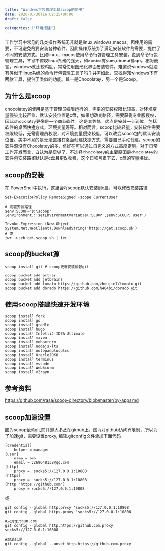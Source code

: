 ```yaml
---
title: "Windows下包管理工具scoop的使用"
date: 2020-01-30T16:02:25+08:00
draft: false

categories: ["环境搭建"]  
---
```

工作学习中常见的几类操作系统无非就是linux,windows,macos。因使用的需要，不可避免的要安装各种软件。因此操作系统为了满足安装软件的需要，提供了不同的安装方式。比如linux，macos使用命令行包管理工具安装。说到命令行包管理工具，不得不惊叹linux系统的强大，如centos有yum,ubunut有apt。相对而言，windows就比较鸡肋，常常使用图形化界面安装软件。难道说windows就没有类似于linux系统的命令行包管理工具了吗？并非如此，查找得知windows下有两款工具，提供了类似的功能。其一是Chocolatey，另一个是Scoop。
<!--more-->
## 为什么是scoop
chocolatey的使用是基于管理员权限运行的，需要的安装权限比较高，对环境变量侵染比较严重，默认安装位置是c盘，如果想改变路径，需要获得专业版授权，因此chocolatey更像是一个商业软件，这是其弊端。优点是安装一步到位，包括软件的桌面快捷方式，环境变量等等。相对而言，scoop比较轻量，安装软件需要权限较低，无需管理员权限，对环境变量侵染较低，可以改变scoop包的默认安装位置。美中不足的是无法直接在桌面创建快捷方式，需要自己手动创建，scoop的软件源没有Chocolatey的多，但好在可以通过自定义的方式高度定制，对于日常工作开发而言，自认为是足够了。不选择chocolatey的主要原因是chocolatey的软件包安装路径默认是c盘且更改收费，这个日积月累下去，c盘的容量堪忧。

## scoop的安装

在 PowerShell中执行，这里会将scoop默认安装到c盘，可以修改安装路径
```shell
Set-ExecutionPolicy RemoteSigned -scope CurrentUser

# 设置安装路径
$env:SCOOP='D:\scoop'
[environment]::setEnvironmentVariable('SCOOP',$env:SCOOP,'User')

Invoke-Expression (New-Object System.Net.WebClient).DownloadString('https://get.scoop.sh')
# 或
iwr -useb get.scoop.sh | iex
```

## scoop的bucket源

```shell
scoop install git # scoop更新安装依赖git

scoop bucket add extras
scoop bucket add jetbrains
scoop bucket add tomato https://github.com/zhoujin7/tomato.git
scoop bucket add dorado https://github.com/h404bi/dorado.git
```
## 使用scoop搭建快速开发环境

```shell
scoop install fork
scoop install go
scoop install gradle
scoop install hugo
scoop install IntelliJ-IDEA-Ultimate
scoop install maven 
scoop install mobaxterm
scoop install nodejs-lts
scoop install notepadplusplus
scoop install OracleJDK8
scoop install terminus
scoop install vscode
scoop install WebStorm
scoop install v2rayn

```

## 参考资料
https://github.com/rasa/scoop-directory/blob/master/by-apps.md

## scoop加速设置
因为scoop依赖git,而其源大多放在github上，国内对github访问有限制，所以为了加速git，需要设置proxy,
编辑.gitconfig文件添加下面代码
```shell script
[credential]
	helper = manager
[user]
	name = bob
	email = 2269648132@qq.com
[http]
	proxy = 'socks5://127.0.0.1:10808'
[https]
	proxy = 'socks5://127.0.0.1:10808'
[http "https://github.com"]
	proxy = socks5://127.0.0.1:10808

```
或
```shell script
git config --global http.proxy 'socks5://127.0.0.1:10808'
git config --global https.proxy 'socks5://127.0.0.1:10808'

#只对github.com
git config --global http.https://github.com.proxy socks5://127.0.0.1:10808

#取消代理
git config --global --unset http.https://github.com.proxy

```
